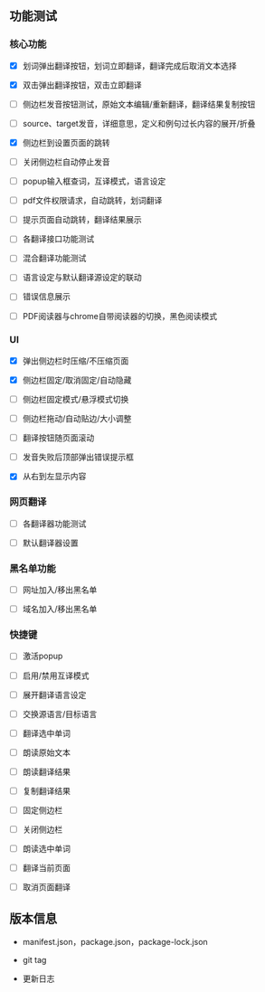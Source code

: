 ## 功能测试

### 核心功能

- [x] 划词弹出翻译按钮，划词立即翻译，翻译完成后取消文本选择

- [x] 双击弹出翻译按钮，双击立即翻译

- [ ] 侧边栏发音按钮测试，原始文本编辑/重新翻译，翻译结果复制按钮

- [ ] source、target发音，详细意思，定义和例句过长内容的展开/折叠

- [x] 侧边栏到设置页面的跳转

- [ ] 关闭侧边栏自动停止发音

- [ ] popup输入框查词，互译模式，语言设定

- [ ] pdf文件权限请求，自动跳转，划词翻译

- [ ] 提示页面自动跳转，翻译结果展示

- [ ] 各翻译接口功能测试

- [ ] 混合翻译功能测试

- [ ] 语言设定与默认翻译源设定的联动

- [ ] 错误信息展示

- [ ] PDF阅读器与chrome自带阅读器的切换，黑色阅读模式

### UI

- [x] 弹出侧边栏时压缩/不压缩页面

- [x] 侧边栏固定/取消固定/自动隐藏

- [ ] 侧边栏固定模式/悬浮模式切换

- [ ] 侧边栏拖动/自动贴边/大小调整

- [ ] 翻译按钮随页面滚动

- [ ] 发音失败后顶部弹出错误提示框

- [x] 从右到左显示内容

### 网页翻译

- [ ] 各翻译器功能测试

- [ ] 默认翻译器设置

### 黑名单功能

- [ ] 网址加入/移出黑名单

- [ ] 域名加入/移出黑名单

### 快捷键

- [ ] 激活popup

- [ ] 启用/禁用互译模式

- [ ] 展开翻译语言设定

- [ ] 交换源语言/目标语言

- [ ] 翻译选中单词

- [ ] 朗读原始文本

- [ ] 朗读翻译结果

- [ ] 复制翻译结果 

- [ ] 固定侧边栏

- [ ] 关闭侧边栏

- [ ] 朗读选中单词

- [ ] 翻译当前页面

- [ ] 取消页面翻译

## 版本信息

* manifest.json，package.json，package-lock.json

* git tag

* 更新日志
